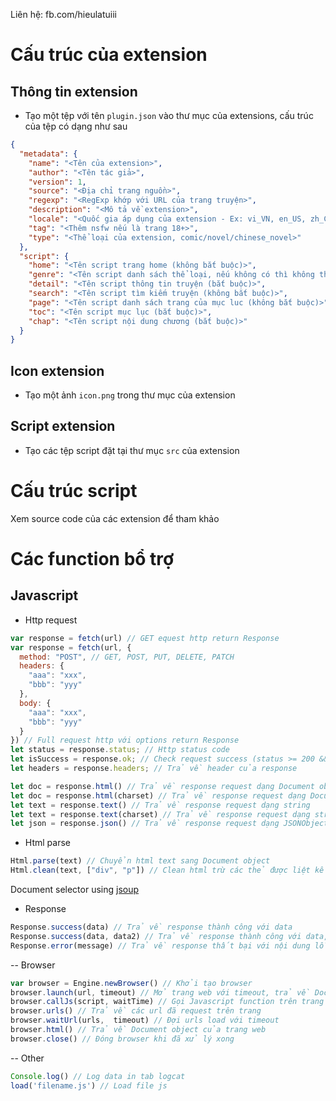 Liên hệ: fb.com/hieulatuiii

# Cấu trúc của extension

## Thông tin extension
- Tạo một tệp với tên `plugin.json` vào thư mục của extensions, cấu trúc của tệp có dạng như sau
```json
{
  "metadata": {
    "name": "<Tên của extension>",
    "author": "<Tên tác giả>",
    "version": 1,
    "source": "<Địa chỉ trang nguồn>",
    "regexp": "<RegExp khớp với URL của trang truyện>",
    "description": "<Mô tả về extension>",
    "locale": "<Quốc gia áp dụng của extension - Ex: vi_VN, en_US, zh_CN>",
    "tag": "<Thêm nsfw nếu là trang 18+>",
    "type": "<Thể loại của extension, comic/novel/chinese_novel>"
  },
  "script": {
    "home": "<Tên script trang home (không bắt buộc)>",
    "genre": "<Tên script danh sách thể loại, nếu không có thì không thêm>",
    "detail": "<Tên script thông tin truyện (bắt buộc)>",
    "search": "<Tên script tìm kiếm truyện (không bắt buộc)>",
    "page": "<Tên script danh sách trang của mục luc (không bắt buộc)>",
    "toc": "<Tên script mục lục (bắt buộc)>",
    "chap": "<Tên script nội dung chương (bắt buộc)>"
  }
}
```
## Icon extension
- Tạo một ảnh `icon.png` trong thư mục của extension
## Script extension
- Tạo các tệp script đặt tại thư mục `src` của extension

# Cấu trúc script
Xem source code của các extension để tham khảo
# Các function bổ trợ

## Javascript
- Http request

```javascript
var response = fetch(url) // GET equest http return Response
var response = fetch(url, {
  method: "POST", // GET, POST, PUT, DELETE, PATCH
  headers: {
    "aaa": "xxx",
    "bbb": "yyy"
  },
  body: {
    "aaa": "xxx",
    "bbb": "yyy"
  }
}) // Full request http với options return Response
let status = response.status; // Http status code
let isSuccess = response.ok; // Check request success (status >= 200 && status < 300)
let headers = response.headers; // Trả về header của response

let doc = response.html() // Trả về response request dạng Document object
let doc = response.html(charset) // Trả về response request dạng Document object
let text = response.text() // Trả về response request dạng string
let text = response.text(charset) // Trả về response request dạng string
let json = response.json() // Trả về response request dạng JSONObject
```

- Html parse

```javascript
Html.parse(text) // Chuyển html text sang Document object
Html.clean(text, ["div", "p"]) // Clean html trừ các thẻ được liệt kê
```

Document selector using [jsoup](https://jsoup.org/cookbook/extracting-data/selector-syntax)

- Response

```javascript
Response.success(data) // Trả về response thành công với data
Response.success(data, data2) // Trả về response thành công với data, data2
Response.error(message) // Trả về response thất bại với nội dung lỗi
```

-- Browser

```javascript
var browser = Engine.newBrowser() // Khởi tạo browser
browser.launch(url, timeout) // Mở trang web với timeout, trả về Document object
browser.callJs(script, waitTime) // Gọi Javascript function trên trang với waitTime, trả về Document object
browser.urls() // Trả về các url đã request trên trang
browser.waitUrl(urls,  timeout) // Đợi urls load với timeout
browser.html() // Trả về Document object của trang web
browser.close() // Đóng browser khi đã xử lý xong
```

-- Other
```javascript
Console.log() // Log data in tab logcat
load('filename.js') // Load file js
```